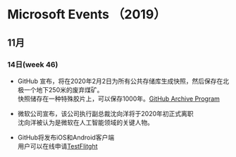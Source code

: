 # Microsoft Events （2019）

## 11月

### 14日(week 46)
- GitHub 宣布，将在2020年2月2日为所有公共存储库生成快照，然后保存在北极一个地下250米的废弃煤矿。  
  快照储存在一种特殊胶片上，可以保存1000年。[GitHub Archive Program](https://archiveprogram.github.com/)

- 微软公司宣布，该公司执行副总裁沈向洋将于2020年初正式离职  
  沈向洋被认为是微软在人工智能领域的关键人物。
  
- GitHub将发布iOS和Android客户端  
  用户可以在线申请[TestFlitght](https://github.com/mobile)

### 